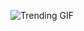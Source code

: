 
<!-- GIF_SECTION -->
![Trending GIF](https://media2.giphy.com/media/v1.Y2lkPThiYjIxNzcybXdxbGt0c20yM2ExaW4zZnJhaTIwdDNlMmU1MGtmcmFta3hmMGZybCZlcD12MV9naWZzX3NlYXJjaCZjdD1n/qgQUggAC3Pfv687qPC/giphy.gif)
<!-- END_GIF_SECTION -->
